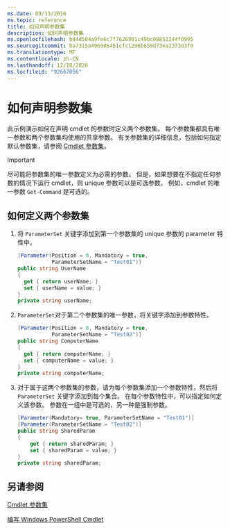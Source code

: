 ```yaml
---
ms.date: 09/13/2016
ms.topic: reference
title: 如何声明参数集
description: 如何声明参数集
ms.openlocfilehash: bd4d504a9fe6c7f7626901c49bc08851244f0995
ms.sourcegitcommit: ba7315a496986451cfc1296b659d73ea2373d3f0
ms.translationtype: MT
ms.contentlocale: zh-CN
ms.lasthandoff: 12/10/2020
ms.locfileid: "92667056"
---
```

# <a name="how-to-declare-parameter-sets"></a>如何声明参数集

此示例演示如何在声明 cmdlet 的参数时定义两个参数集。 每个参数集都具有唯一参数和两个参数集均使用的共享参数。 有关参数集的详细信息，包括如何指定默认参数集，请参阅 [Cmdlet 参数集](./cmdlet-parameter-sets.md)。

> [!IMPORTANT]
> 尽可能将参数集的唯一参数定义为必需的参数。 但是，如果想要在不指定任何参数的情况下运行 cmdlet，则 unique 参数可以是可选参数。 例如，cmdlet 的唯一参数 `Get-Command` 是可选的。

## <a name="how-to-define-two-parameter-sets"></a>如何定义两个参数集

1. 将 `ParameterSet` 关键字添加到第一个参数集的 unique 参数的 parameter 特性中。

   ```csharp
   [Parameter(Position = 0, Mandatory = true,
              ParameterSetName = "Test01")]
   public string UserName
   {
     get { return userName; }
     set { userName = value; }
   }
   private string userName;
   ```

2. `ParameterSet`对于第二个参数集的唯一参数，将关键字添加到参数特性。

   ```csharp
   [Parameter(Position = 0, Mandatory = true,
              ParameterSetName = "Test02")]
   public string ComputerName
   {
     get { return computerName; }
     set { computerName = value; }
   }
   private string computerName;
   ```

3. 对于属于这两个参数集的参数，请为每个参数集添加一个参数特性，然后将 `ParameterSet` 关键字添加到每个集合。 在每个参数特性中，可以指定如何定义该参数。 参数在一组中是可选的，另一种是强制参数。

   ```csharp
   [Parameter(Mandatory= true, ParameterSetName = "Test01")]
   [Parameter(ParameterSetName = "Test02")]
   public string SharedParam
   {
       get { return sharedParam; }
       set { sharedParam = value; }
   }
   private string sharedParam;
   ```

## <a name="see-also"></a>另请参阅

[Cmdlet 参数集](./cmdlet-parameter-sets.md)

[编写 Windows PowerShell Cmdlet](./writing-a-windows-powershell-cmdlet.md)
